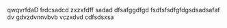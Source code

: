 qwqvrfdaD
frdcsadcd
zxzxfdff
sadad
dfsafggdfgd
fsdfsfsdfgfdgsdsadsafaf
dv
gdvzdvnnvbvb vczxdvd
cdfsdsxsa
